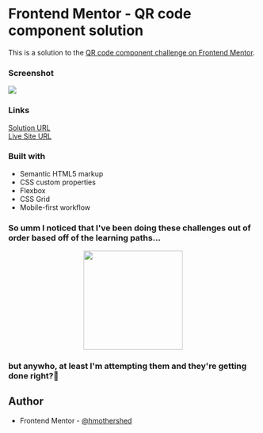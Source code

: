 # Frontend Mentor - QR code component solution

This is a solution to the [QR code component challenge on Frontend Mentor](https://www.frontendmentor.io/challenges/qr-code-component-iux_sIO_H). 

### Screenshot

![](./screenshot.jpg)

### Links
[Solution URL](https://your-solution-url.com)
<br> 
[Live Site URL](https://your-live-site-url.com)

### Built with
- Semantic HTML5 markup
- CSS custom properties
- Flexbox
- CSS Grid
- Mobile-first workflow


### So umm I noticed that I've been doing these challenges out of order based off of the learning paths...
<p align="center">
  <img src="https://i.giphy.com/media/v1.Y2lkPTc5MGI3NjExcXUyM2g0Zm1vcGdyeXdhYXZmZGI4ZHI4cGZ5c2p3Z21nem9rZG91NiZlcD12MV9pbnRlcm5hbF9naWZfYnlfaWQmY3Q9Zw/RZqR67wB40NfsRqoRx/giphy.gif" width="200px" height="200px"/>
</p>

### but anywho, at least I'm attempting them and they're getting done right?🤣 

## Author

- Frontend Mentor - [@hmothershed](https://www.frontendmentor.io/profile/hmothershed)

